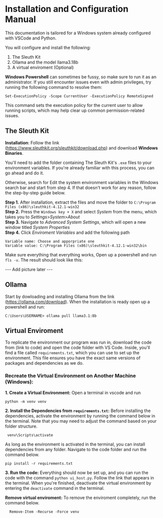 # Installation and Configuration Manual

This documentation is tailored for a Windows system already configured with VSCode and Python.

You will configure and install the following:
1. The Sleuth Kit
2. Ollama and the model llama3.18b
3. A virtual enviroment (Optional)

**Windows Powershell** can sometimes be fussy, so make sure to run it as an administrator. If you still encounter issues even with admin privileges, try running the following command to resolve them:
```
Set-ExecutionPolicy -Scope CurrentUser -ExecutionPolicy RemoteSigned
```
This command sets the execution policy for the current user to allow running scripts, which may help clear up common permission-related issues.

## The Sleuth Kit
**Installation**: Follow the link (https://www.sleuthkit.org/sleuthkit/download.php) and download **Windows Binaries**.

You'll need to add the folder containing The Sleuth Kit's `.exe` files to your environment variables. If you're already familiar with this process, you can go ahead and do it.

Otherwise, search for Edit the system environment variables in the Windows search bar and start from step 4. If that doesn't work for any reason, follow the step-by-step guide below.

**Step 1.** After installation, extract the files and move the folder to `C:\Program Files (x86)\sleuthkit-4.12.1-win32` \
**Step 2.** Press the `Windows key + X` and select _System_ from the menu, which takes you to _Settings_>_System_>_About_ \
**Step 3.** Navigate to _Advanced System Settings_, which will open a new window titled _System Properties_ \
**Step 4.** Click _Enviroment Variables_ and add the following path
```
Variable name: Choose and apporpriate one 
Variable value: C:\Program Files (x86)\sleuthkit-4.12.1-win32\bin
```
Make sure everything that everything works, Open up a powershell and run `fls -v`. The result should look like this: 

--- Add picture later ---

## Ollama 
Start by dowloading and installing Ollama from the link (https://ollama.com/download). 
When the installation is ready open up a powershell and run:
```
C:\Users\USERNAME> ollama pull llama3.1:8b 
```

## Virtual Enviroment 
To replicate the environment our program was run in, download the code from (link to code) and open the code folder with VS Code. Inside, you'll find a file called `requirements.txt`, which you can use to set up the environment. This file ensures you have the exact same versions of packages and dependencies as we do.

### Recreate the Virtual Environment on Another Machine (Windows):
**1. Create a Virtual Environment:**
  Open a terminal in vscode and run
  ```
  python -m venv venv
  ``` 

**2. Install the Dependencies from `requirements.txt`:**
Before installing the dependencies, activate the environment by running the command below in the terminal. Note that you may need to adjust the command based on your folder structure.
  ```
   venv\Scripts\activate
  ```
As long as the environment is activated in the terminal, you can install dependencies from any folder. Navigate to the code folder and run the command below.
  ```
  pip install -r requirements.txt
  ```
**3. Run the code:** Everything should now be set up, and you can run the code with the command `python ui_host.py`. Follow the link that appears in the terminal. When you're finished, deactivate the virtual environment by entering the `deactivate` command in the terminal.

**Remove virtual enviroment:**
 To remove the enviroment completely, run the command below.
  ```
    Remove-Item -Recurse -Force venv
  ```
